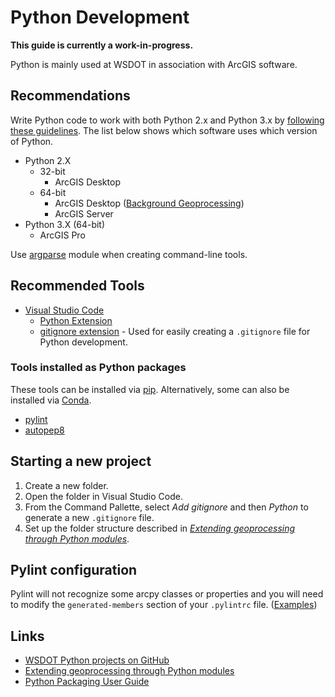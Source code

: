 Python Development
==================

**This guide is currently a work-in-progress.**

Python is mainly used at WSDOT in association with ArcGIS software.

Recommendations
---------------

Write Python code to work with both Python 2.x and Python 3.x by [following these guidelines](https://docs.python.org/3/howto/pyporting.html). The list below shows which software uses which version of Python.

* Python 2.X
    * 32-bit
        * ArcGIS Desktop
    * 64-bit
        * ArcGIS Desktop ([Background Geoprocessing])
        * ArcGIS Server
* Python 3.X (64-bit)
    * ArcGIS Pro

Use [argparse] module when creating command-line tools.

Recommended Tools
-----------------

* [Visual Studio Code]
    * [Python Extension]
    * [gitignore extension] - Used for easily creating a `.gitignore` file for Python development.

### Tools installed as Python packages ###

These tools can be installed via [pip]. Alternatively, some can also be installed via [Conda].

* [pylint]
* [autopep8]

Starting a new project
----------------------

1. Create a new folder.
2. Open the folder in Visual Studio Code.
3. From the Command Pallette, select *Add gitignore* and then *Python* to generate a new `.gitignore` file.
4. Set up the folder structure described in *[Extending geoprocessing through Python modules]*.

Pylint configuration
--------------------

Pylint will not recognize some arcpy classes or properties and you will need to modify the `generated-members` section of your `.pylintrc` file. ([Examples][generated members example])

Links
-----

* [WSDOT Python projects on GitHub]
* [Extending geoprocessing through Python modules]
* [Python Packaging User Guide]

[argparse]:https://docs.python.org/3/library/argparse.html
[autopep8]:https://pypi.io/project/autopep8/
[Background Geoprocessing]:https://desktop.arcgis.com/en/arcmap/latest/analyze/executing-tools/64bit-background.htm
[Conda]:http://pro.arcgis.com/en/pro-app/arcpy/get-started/using-conda-with-arcgis-pro.htm
[Extending geoprocessing through Python modules]:https://pro.arcgis.com/en/pro-app/arcpy/geoprocessing_and_python/extending-geoprocessing-through-python-modules.htm
[generated members example]:https://github.com/search?utf8=%E2%9C%93&q=org%3AWSDOT-GIS+filename%3A.pylintrc+generated-members&type=Code
[gitignore extension]:https://marketplace.visualstudio.com/items?itemName=codezombiech.gitignore
[pip]:https://pip.pypa.io/
[pylint]:https://pypi.io/project/pylint/
[Python Extension]:https://marketplace.visualstudio.com/items?itemName=donjayamanne.python
[Python Packaging User Guide]:https://packaging.python.org/
[Visual Studio Code]:https://code.visualstudio.com/
[WSDOT Python projects on GitHub]:https://github.com/WSDOT-GIS?utf8=%E2%9C%93&q=&type=&language=python
